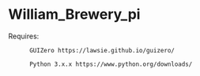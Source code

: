 # William_Brewery_pi

Requires: 
          
          GUIZero https://lawsie.github.io/guizero/
          
          Python 3.x.x https://www.python.org/downloads/
